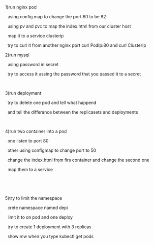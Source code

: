 1)run nginx pod 

&nbsp;	using config map to change the port 80 to be 82 

&nbsp;	using pv and pvc to map the index.html from our cluster host 

&nbsp;	map it to a service clusterip 

&nbsp;	try to curl it from another nginx port curl PodIp:80 and curl ClusterIp



2)run mysql 

&nbsp;	using password in secret

&nbsp;	try to access it ussing the password that you passed it to a secret 

&nbsp;	



3)run deployment 

&nbsp;	try to delete one pod and tell what happend

&nbsp;	and tell the differance between the replicasets and deployments

&nbsp;	


4)run two container into a pod 

&nbsp;	one listen to port 80 

&nbsp;	other using configmap  to change port to 50 

&nbsp;	change the index.html from firs container and change the second one 

&nbsp;	map them to a service

&nbsp;	

&nbsp;	


5)try to limit the namespace

&nbsp;	crete namespace named depi 

&nbsp;	limit it to on pod and one deploy 

&nbsp;	try to create 1 deployment with 3 replicas 

&nbsp;	show mw when you type kubectl get pods 	

